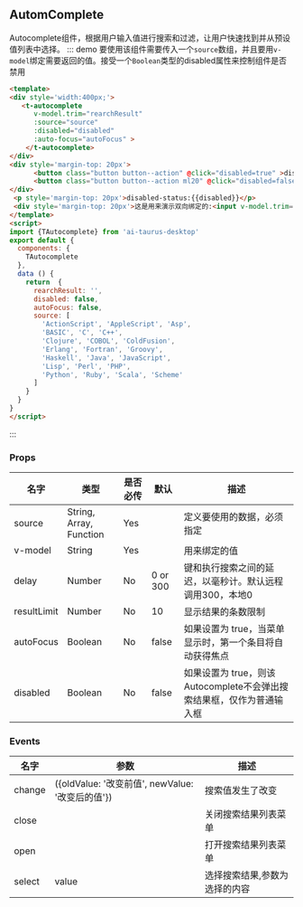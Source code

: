 <script>
import {TAutocomplete} from 'ai-taurus-desktop'
export default {
  components: {
    TAutocomplete
  },
  data () {
    return  {
      // delay: 1000,
    rearchResult: '',
    disabled: false,
    autoFocus: false,
    source: [
      'ActionScript',
      'AppleScript',
      'Asp',
      'BASIC',
      'C',
      'C++',
      'Clojure',
      'COBOL',
      'ColdFusion',
      'Erlang',
      'Fortran',
      'Groovy',
      'Haskell',
      'Java',
      'JavaScript',
      'Lisp',
      'Perl',
      'PHP',
      'Python',
      'Ruby',
      'Scala',
      'Scheme'
    ]
    }
  }
}
</script>

## AutomComplete
Autocomplete组件，根据用户输入值进行搜索和过滤，让用户快速找到并从预设值列表中选择。
::: demo 要使用该组件需要传入一个`source`数组，并且要用`v-model`绑定需要返回的值。接受一个`Boolean`类型的disabled属性来控制组件是否禁用
```html
<template>
<div style='width:400px;'>
   <t-autocomplete
      v-model.trim="rearchResult"
      :source="source"
      :disabled="disabled"
      :auto-focus="autoFocus" >
    </t-autocomplete>
</div>
<div style='margin-top: 20px'>
      <button class="button button--action" @click="disabled=true" >disable</button>
      <button class="button button--action ml20" @click="disabled=false">enable</button>
</div>
 <p style='margin-top: 20px'>disabled-status:{{disabled}}</p>
 <div style='margin-top: 20px'>这是用来演示双向绑定的:<input v-model.trim="rearchResult"></div>
</template>
<script>
import {TAutocomplete} from 'ai-taurus-desktop'
export default {
  components: {
    TAutocomplete
  },
  data () {
    return  {
      rearchResult: '',
      disabled: false,
      autoFocus: false,
      source: [
        'ActionScript', 'AppleScript', 'Asp',
        'BASIC', 'C', 'C++',
        'Clojure', 'COBOL', 'ColdFusion',
        'Erlang', 'Fortran', 'Groovy',
        'Haskell', 'Java', 'JavaScript',
        'Lisp', 'Perl', 'PHP',
        'Python', 'Ruby', 'Scala', 'Scheme'
      ]
    }
  }
}
</script>

```
:::
### Props

| 名字 | 类型 | 是否必传 | 默认 | 描述 |
| --- | --- | --- | --- | --- |
| source | String, Array, Function| Yes |  | 定义要使用的数据，必须指定 |
| v-model | String| Yes |  | 用来绑定的值 |
| delay | Number | No  | 0 or 300 | 键和执行搜索之间的延迟，以毫秒计。默认远程调用300，本地0|
| resultLimit | Number | No | 10 | 显示结果的条数限制 |
| autoFocus | Boolean | No | false | 如果设置为 true，当菜单显示时，第一个条目将自动获得焦点|
| disabled | Boolean | No | false | 如果设置为 true，则该 Autocomplete不会弹出搜索结果框，仅作为普通输入框 |


### Events

| 名字 | 参数 | 描述 |
| --- | --- | --- |
| change |  \({oldValue: '改变前值', newValue: '改变后的值'}\) | 搜索值发生了改变 |
| close |  | 关闭搜索结果列表菜单 |
| open |  | 打开搜索结果列表菜单 |
| select | value | 选择搜索结果,参数为选择的内容 |
